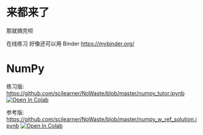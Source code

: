 # 来都来了

那就搞完呗

在线练习 好像还可以用 Binder https://mybinder.org/ 

# NumPy

练习版: https://github.com/scilearner/NoWaste/blob/master/numpy_tutor.ipynb  <a href="https://colab.research.google.com/github/scilearner/NoWaste/blob/master/numpy_w_ref_solution.ipynb" target="_parent"><img src="https://colab.research.google.com/assets/colab-badge.svg" alt="Open In Colab"/></a>

参考版: https://github.com/scilearner/NoWaste/blob/master/numpy_w_ref_solution.ipynb   <a href="https://colab.research.google.com/github/scilearner/NoWaste/blob/master/numpy_w_ref_solution.ipynb" target="_parent"><img src="https://colab.research.google.com/assets/colab-badge.svg" alt="Open In Colab"/></a>


